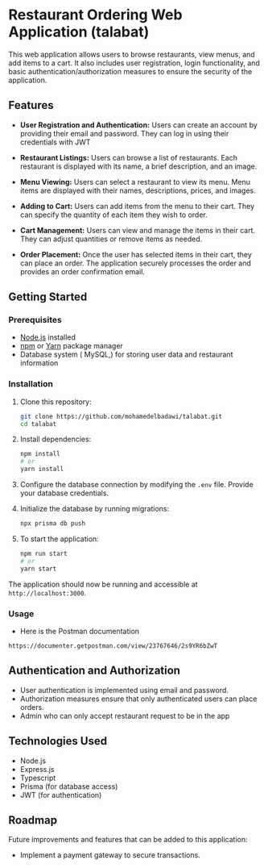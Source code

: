 # Restaurant Ordering Web Application (talabat)

This web application allows users to browse restaurants, view menus, and add items to a cart. It also includes user registration, login functionality, and basic authentication/authorization measures to ensure the security of the application.

## Features

- **User Registration and Authentication:** Users can create an account by providing their email and password. They can log in using their credentials with JWT

- **Restaurant Listings:** Users can browse a list of restaurants. Each restaurant is displayed with its name, a brief description, and an image.

- **Menu Viewing:** Users can select a restaurant to view its menu. Menu items are displayed with their names, descriptions, prices, and images.

- **Adding to Cart:** Users can add items from the menu to their cart. They can specify the quantity of each item they wish to order.

- **Cart Management:** Users can view and manage the items in their cart. They can adjust quantities or remove items as needed.

- **Order Placement:** Once the user has selected items in their cart, they can place an order. The application securely processes the order and provides an order confirmation email.

## Getting Started

### Prerequisites

- [Node.js](https://nodejs.org/) installed
- [npm](https://www.npmjs.com/) or [Yarn](https://yarnpkg.com/) package manager
- Database system ( MySQL,) for storing user data and restaurant information

### Installation

1. Clone this repository:

   ```bash
   git clone https://github.com/mohamedelbadawi/talabat.git
   cd talabat
   ```

2. Install dependencies:

   ```bash
   npm install
   # or
   yarn install
   ```

3. Configure the database connection by modifying the `.env` file. Provide your database credentials.

4. Initialize the database by running migrations:

   ```bash
   npx prisma db push
   ```

5. To start the application:

   ```bash
   npm run start
   # or
   yarn start
   ```

The application should now be running and accessible at `http://localhost:3000`.

### Usage

- Here is the Postman documentation
```
https://documenter.getpostman.com/view/23767646/2s9YR6bZwT
```


## Authentication and Authorization

- User authentication is implemented using email and password.
- Authorization measures ensure that only authenticated users can place orders.
- Admin who can only accept restaurant request to be in the app

## Technologies Used

- Node.js
- Express.js
- Typescript
- Prisma (for database access)
- JWT (for authentication)

## Roadmap

Future improvements and features that can be added to this application:

- Implement a payment gateway to secure transactions.


